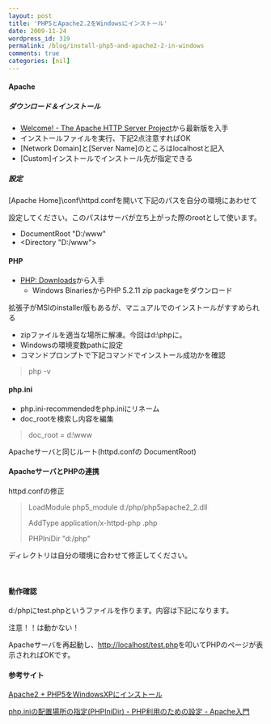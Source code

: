 ```yaml
---
layout: post
title: 'PHP5とApache2.2をWindowsにインストール'
date: 2009-11-24
wordpress_id: 319
permalink: /blog/install-php5-and-apache2-2-in-windows
comments: true
categories: [nil]
---
```

<div class="section">
<h4>Apache</h4>
<h5>ダウンロード＆インストール</h5>
<ul>
<li><a href="http://httpd.apache.org" target="_blank">Welcome! - The Apache HTTP Server Project</a>から最新版を入手</li>
<li>インストールファイルを実行、下記2点注意すればOK</li>
<li>[Network Domain]と[Server Name]のところはlocalhostと記入</li>
<li>[Custom]インストールでインストール先が指定できる</li>
</ul>
<h5>設定</h5>
<p>[Apache Home]\conf\httpd.confを開いて下記のパスを自分の環境にあわせて</p>
<p>設定してください。このパスはサーバが立ち上がった際のrootとして使います。</p>
<ul>
<li>DocumentRoot "D:/www"</li>
<li>&#60;Directory "D:/www"&#62;</li>
</ul>
<h4>PHP</h4>
<ul>
<li><a href="http://www.php.net/downloads.php" target="_blank">PHP: Downloads</a>から入手
<ul>
<li>Windows BinariesからPHP 5.2.11 zip packageをダウンロード</li>
</ul>
</li>
</ul>
<p>拡張子がMSIのinstaller版もあるが、マニュアルでのインストールがすすめられる</p>
<ul>
<li>zipファイルを適当な場所に解凍。今回はd:\phpに。</li>
<li>Windowsの環境変数pathに設定</li>
<li>コマンドプロンプトで下記コマンドでインストール成功かを確認</li>
</ul>
<blockquote>
<p>php -v</p>
</blockquote>
<h4>php.ini</h4>
<ul>
<li>php.ini-recommendedをphp.iniにリネーム</li>
<li>doc_rootを検索し内容を編集</li>
</ul>
<blockquote>
<p>doc_root = d:\www</p>
</blockquote>
<p>Apacheサーバと同じルート(httpd.confの DocumentRoot)</p>
<h4>ApacheサーバとPHPの連携</h4>
<p>httpd.confの修正</p>
<blockquote>
<p>LoadModule php5_module d:/php/php5apache2_2.dll</p>
<p>AddType application/x-httpd-php .php</p>
<p>PHPIniDir "d:/php"</p>
</blockquote>
<p>ディレクトリは自分の環境に合わせて修正してください。</p>
<br/>
<h4>動作確認</h4>
<p>d:/phpにtest.phpというファイルを作ります。内容は下記になります。</p>
<p><?php phpinfo();?></p>
<p>注意！！<? phpinfo();?>は動かない！</p>
<p>Apacheサーバを再起動し、<a href="http://localhost/test.php" target="_blank">http://localhost/test.php</a>を叩いてPHPのページが表示されればOKです。</p>
<h4>参考サイト</h4>
<p><a href="http://blog.cheki.net/archives/250" target="_blank">  Apache2 + PHP5をWindowsXPにインストール</a></p>
<p><a href="http://www.adminweb.jp/apache/php/index3.html" target="_blank">php.iniの配置場所の指定(PHPIniDir) - PHP利用のための設定 - Apache入門</a></p>
</div>

